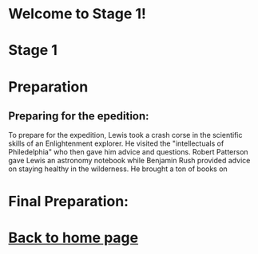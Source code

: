 
# Welcome to Stage 1!


# Stage 1
# Preparation
## Preparing for the epedition:
To prepare for the expedition, Lewis took a crash corse in the scientific skills of an Enlightenment explorer. He visited the "intellectuals of Philedelphia" who then gave him advice and questions. Robert Patterson gave Lewis an astronomy notebook while Benjamin Rush provided advice on staying healthy in the wilderness. He brought a ton of books on
# Final Preparation:

# [Back to home page](README.md)



